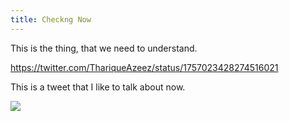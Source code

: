 ```yaml
---
title: Checkng Now
---
```

This is the thing, that we need to understand.

https://twitter.com/ThariqueAzeez/status/1757023428274516021

This is a tweet that I like to talk about now.


<img src="{{ site.baseurl }}/assets/quote.png"/>
